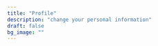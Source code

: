 ```yaml
---
title: "Profile"
description: "change your personal information"
draft: false
bg_image: ""
---
```

